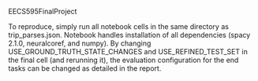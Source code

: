 EECS595FinalProject

To reproduce, simply run all notebook cells in the same directory as trip_parses.json. Notebook handles installation of all dependencies (spacy 2.1.0, neuralcoref, and numpy). By changing USE_GROUND_TRUTH_STATE_CHANGES and USE_REFINED_TEST_SET in the final cell (and rerunning it), the evaluation configuration for the end tasks can be changed as detailed in the report.
